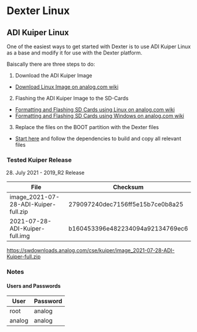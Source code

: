# Dexter Linux

## ADI Kuiper Linux
One of the easiest ways to get started with Dexter is to use ADI Kuiper Linux as a base
and modify it for use with the Dexter platform.  

Baiscally there are three steps to do:
1. Download the ADI Kuiper Image
  - [Download Linux Image on analog.com wiki](https://wiki.analog.com/resources/tools-software/linux-software/embedded_arm_images#download_linux_image)

2. Flashing the ADI Kuiper Image to the SD-Cards
  - [Formatting and Flashing SD Cards using Linux on analog.com wiki](https://wiki.analog.com/resources/tools-software/linux-software/zynq_images/linux_hosts)
  - [Formatting and Flashing SD Cards using Windows on analog.com wiki](https://wiki.analog.com/resources/tools-software/linux-software/zynq_images/windows_hosts)

3. Replace the files on the BOOT partition with the Dexter files
  - [Start here](build_bsp_sdboot.md) and follow the dependencies to build and copy all relevant files

### Tested Kuiper Release
28. July 2021 - 2019_R2 Release  
  
| File                                  | Checksum                          |
| ------------------------------------- | --------------------------------- |
| image_2021-07-28-ADI-Kuiper-full.zip  | 279097240dec7156ff5e15b7ce0b8a25  |
| 2021-07-28-ADI-Kuiper-full.img        | b160453396e482234094a92134769ec6  |

https://swdownloads.analog.com/cse/kuiper/image_2021-07-28-ADI-Kuiper-full.zip

### Notes
#### Users and Passwords  
| User      | Password  |
| --------- | --------- |
| root      | analog    |
| analog    | analog    |